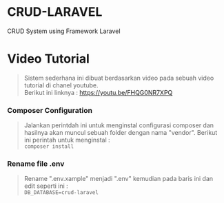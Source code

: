 # CRUD-LARAVEL
CRUD System using Framework Laravel

# Video Tutorial
> Sistem sederhana ini dibuat berdasarkan video pada sebuah video tutorial di chanel youtube.<br>
> Berikut ini linknya : https://youtu.be/FHQG0NR7XPQ

### Composer Configuration
> Jalankan perintdah ini untuk menginstal configurasi composer dan hasilnya akan muncul sebuah folder dengan nama "vendor". Berikut ini perintah untuk menginstal :<br> ` composer install `

### Rename file .env
> Rename ".env.xample" menjadi ".env" kemudian pada baris ini dan edit seperti ini : <br>
` DB_DATABASE=crud-laravel `